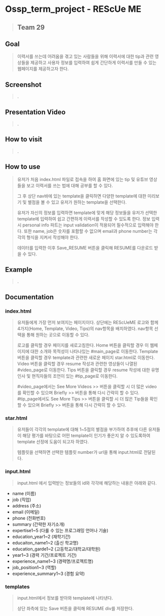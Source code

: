 # Ossp_term_project - REScUe ME
> ## Team 29

## Goal
>이력서를 쓰는데 어려움을 겪고 있는 사람들을 위해 이력서에 대한 tip과 관련 영상들을 제공하고 사용자 정보를 입력하여 쉽게 간단하게 이력서를 만들 수 있는 웹페이지를 제공하고자 한다.


## Screenshot
>.
## Presentation Video
> .
## How to visit
> .
## How to use
>유저가 처음 index.html 파일로 접속을 하여 홈 화면에 있는 tip 및 유튜브 영상들을 보고 이력서를 쓰는 법에 대해 공부를 할 수 있다.
>
>그 후 상단 nav바에 있는 template을 클릭하면 다양한 template에 대한 미리보기 및 별점을 볼 수 있고 유저가 원하는 template을 선택한다.
>
>유저가 자신의 정보를 입력하면 template에 맞게 해당 정보들을 유저가 선택한 template에 입력하여 쉽고 간편하게 이력서를 작성할 수 있도록 한다.
>정보 입력 시 personal info 파트는 input validation이 적용되어 필수적으로 입력해야 한다.
>또한 name, job은 숫자를 포함할 수 없으며 email과 phone number는 각각의 형식을 지켜서 작성해야 한다.
>
>데이터를 입력한 이후 Save_RESUME 버튼을 클릭해 RESUME를 다운로드 받을 수 있다.

## Example
>.
## Documentation

### index.html
>유저들에게 가장 먼저 보여지는 페이지이다. 상단에는 REScUeME 로고와 함께 4가지(Home, Template, Video, Tips)의 nav항목을 배치하였다.
>nav항목 선택을 통해 원하는 곳으로 이동할 수 있다.
>
>로고를 클릭할 경우 페이지를 새로고침한다.
>Home 버튼을 클릭할 경우 이 웹페이지에 대한 소개와 목적성이 나타나있는 #main_page로 이동한다.
>Template 버튼을 클릭할 경우 template과 관련한 새로운 페이지 star.html로 이동한다.
>Video 버튼을 클릭할 경우 resume 작성과 관련한 영상들이 나열된 #video_page로 이동한다.
>Tips 버튼을 클릭할 경우 resume 작성에 대한 유명 인사 및 현직자들의 조언이 있는 #tip_page로 이동한다.
>
>#video_page에서는 See More Videos >> 버튼을 클릭할 시 더 많은 video를 확인할 수 있으며 Briefly >> 버튼을 통해 다시 간략히 할 수 있다.
>#tip_page에서도 See More Tips >> 버튼을 클릭할 시 더 많은 Tip들을 확인할 수 있으며 Briefly >> 버튼을 통해 다시 간략히 할 수 있다.

### star.html
>유저들이 각각의 template에 대해 1~5점의 별점을 부가하여 추후에 다른 유저들이 해당 평가를 바탕으로 어떤 template이 인기가 좋은지 알 수 있도록하여 template 선정에 도움이 되고자 하였다.
>
>템플릿을 선택하면 선택한 템플릿 number가 url을 통해 input.html로 전달된다.

### input.html
>input.html 에서 입력받는 정보들의 id와 각각에 해당하는 내용은 아래와 같다.
>
- name (이름)
- job (직업)
- address (주소)
- email (이메일)
- phone (전화번호)
- summary (간략한 자기소개)
- expertise1~5 (다룰 수 있는 프로그래밍 언어나 기술)
- education_year1~2 (재학기간)
- educaiton_name1~2 (출신 학교명)
- education_garde1~2 (고등학교/대학교/대학원)
- year1~3 (경력 기간/프로젝트 기간)
- experience_name1~3 (경력명/프로젝트명)
- job_position1~3 (역할)
- experience_summary1~3 (경험 요약)


### templates
>input.html에서 정보를 받아와 template에 나타낸다.
>
>상단 좌측에 있는 Save 버튼을 클릭해 RESUME div를 저장한다.
